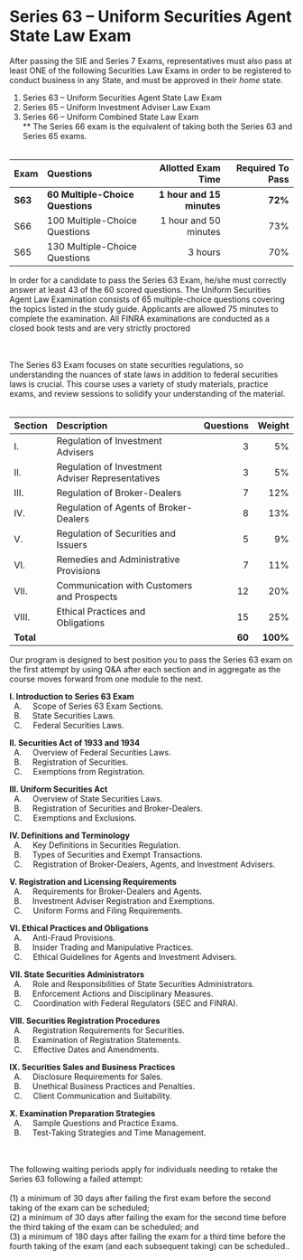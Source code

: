 # Series 63 – Uniform Securities Agent State Law Exam 

After passing the SIE and Series 7 Exams, representatives must also pass at least ONE of the following Securities Law Exams in order to be registered to conduct business in any State, and must be approved in their *home* state.

1. Series 63 – Uniform Securities Agent State Law Exam </br>
2. Series 65 – Uniform Investment Adviser Law Exam</br>
3. Series 66 – Uniform Combined State Law Exam</br>
** The Series 66 exam is the equivalent of taking both the Series 63 and Series 65 exams.</br></br>


| Exam    | Questions | Allotted Exam Time | Required To Pass |
| :-------- | :------- | -------: |-------: |
| **S63**   | **60 Multiple-Choice Questions**   | **1 hour and 15 minutes**    | **72%** |
| S66    | 100 Multiple-Choice Questions   | 1 hour and 50 minutes    | 73% |
| S65    | 130 Multiple-Choice Questions    | 3 hours   | 70% |

In order for a candidate to pass the Series 63 Exam, he/she must correctly answer at least 43 of the 60 scored questions. The Uniform Securities Agent Law Examination consists of 65 multiple-choice questions covering the topics listed in the study guide. Applicants are allowed 75 minutes to complete the examination. All FINRA examinations are conducted as a closed book tests and are very strictly proctored

</br>
</br>
The Series 63 Exam focuses on state securities regulations, so understanding the nuances of state laws in addition to federal securities laws is crucial. This course uses a variety of study materials, practice exams, and review sessions to solidify your understanding of the material. </br></br>

| Section    | Description | Questions | Weight |
| :-------- | :------- | -------: |-------: |
| I. | Regulation of Investment Advisers  | 3 | 5% |
| II. | Regulation of Investment Adviser Representatives  | 3 | 5% |
| III. | Regulation of Broker-Dealers | 7 |  12% |
| IV. | Regulation of Agents of Broker-Dealers | 8 | 13% |
| V. | Regulation of Securities and Issuers  | 5 | 9% |
| VI. |Remedies and Administrative Provisions | 7 | 11% |
| VII. | Communication with Customers and Prospects | 12 |  20% |
| VIII. |  Ethical Practices and Obligations | 15 | 25% |
| **Total** |  | **60** | **100%** |

Our program is designed to best position you to pass the Series 63 exam on the first attempt by using Q&A after each section and in aggregate as the course moves forward from one module to the next.</br>
  
**I. Introduction to Series 63 Exam**</br>
&nbsp; A. &nbsp; &nbsp; Scope of Series 63 Exam Sections.</br>
&nbsp; B. &nbsp; &nbsp; State Securities Laws.</br>
&nbsp; C. &nbsp; &nbsp; Federal Securities Laws.</br>

**II. Securities Act of 1933 and 1934**</br>
&nbsp; A. &nbsp; &nbsp; Overview of Federal Securities Laws.</br>
&nbsp; B. &nbsp; &nbsp; Registration of Securities.</br>
&nbsp; C. &nbsp; &nbsp; Exemptions from Registration.</br>

**III. Uniform Securities Act**</br>
&nbsp; A. &nbsp; &nbsp; Overview of State Securities Laws.</br>
&nbsp; B. &nbsp; &nbsp; Registration of Securities and Broker-Dealers.</br>
&nbsp; C. &nbsp; &nbsp; Exemptions and Exclusions.</br>

**IV. Definitions and Terminology**</br>
&nbsp; A. &nbsp; &nbsp; Key Definitions in Securities Regulation.</br>
&nbsp; B. &nbsp; &nbsp; Types of Securities and Exempt Transactions.</br>
&nbsp; C. &nbsp; &nbsp; Registration of Broker-Dealers, Agents, and Investment Advisers.</br>

**V. Registration and Licensing Requirements**</br>
&nbsp; A. &nbsp; &nbsp; Requirements for Broker-Dealers and Agents.</br>
&nbsp; B. &nbsp; &nbsp; Investment Adviser Registration and Exemptions.</br>
&nbsp; C. &nbsp; &nbsp; Uniform Forms and Filing Requirements.</br>

**VI. Ethical Practices and Obligations**</br>
&nbsp; A. &nbsp; &nbsp; Anti-Fraud Provisions.</br>
&nbsp; B. &nbsp; &nbsp; Insider Trading and Manipulative Practices.</br>
&nbsp; C. &nbsp; &nbsp; Ethical Guidelines for Agents and Investment Advisers.</br>

**VII. State Securities Administrators**</br>
&nbsp; A. &nbsp; &nbsp; Role and Responsibilities of State Securities Administrators.</br>
&nbsp; B. &nbsp; &nbsp; Enforcement Actions and Disciplinary Measures.</br>
&nbsp; C. &nbsp; &nbsp; Coordination with Federal Regulators (SEC and FINRA).</br>

**VIII. Securities Registration Procedures**</br>
&nbsp; A. &nbsp; &nbsp; Registration Requirements for Securities.</br>
&nbsp; B. &nbsp; &nbsp; Examination of Registration Statements.</br>
&nbsp; C. &nbsp; &nbsp; Effective Dates and Amendments.</br>

**IX. Securities Sales and Business Practices**</br>
&nbsp; A. &nbsp; &nbsp; Disclosure Requirements for Sales.</br>
&nbsp; B. &nbsp; &nbsp; Unethical Business Practices and Penalties.</br>
&nbsp; C. &nbsp; &nbsp; Client Communication and Suitability.</br>

**X. Examination Preparation Strategies**</br>
&nbsp; A. &nbsp; &nbsp; Sample Questions and Practice Exams.</br>
&nbsp; B. &nbsp; &nbsp; Test-Taking Strategies and Time Management.</br>

</br></br>
The following waiting periods apply for individuals needing to retake the Series 63 following a failed attempt:</br>
</br>
(1) a minimum of 30 days after failing the first exam before the second taking of the exam can be scheduled;</br>
(2) a minimum of 30 days after failing the exam for the second time before the third taking of the exam can be scheduled; and</br>
(3) a minimum of 180 days after failing the exam for a third time before the fourth taking of the exam (and each subsequent taking) can be scheduled..</br>



